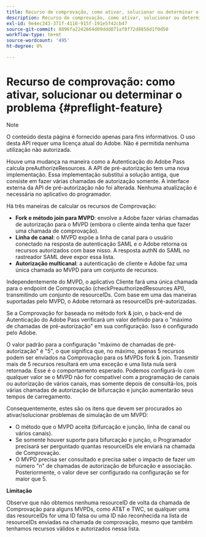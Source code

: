 ```yaml
---
title: Recurso de comprovação, como ativar, solucionar ou determinar o problema
description: Recurso de comprovação, como ativar, solucionar ou determinar o problema
exl-id: 9e4ec343-371f-4116-915f-191e5f42cb47
source-git-commit: 8896fa2242664d09ddd871af8f72d8858d1f0d50
workflow-type: tm+mt
source-wordcount: '495'
ht-degree: 0%

---
```


# Recurso de comprovação: como ativar, solucionar ou determinar o problema {#preflight-feature}

>[!NOTE]
>
>O conteúdo desta página é fornecido apenas para fins informativos. O uso desta API requer uma licença atual do Adobe. Não é permitida nenhuma utilização não autorizada.

Houve uma mudança na maneira como a Autenticação do Adobe Pass calcula preAuthorizeResources. A API de pré-autorização tem uma nova implementação. Essa implementação substitui a solução antiga, que consiste em fazer várias chamadas de autorização somente.
A interface externa da API de pré-autorização não foi alterada. Nenhuma atualização é necessária no aplicativo do programador.

Há três maneiras de calcular os recursos de Comprovação:

* **Fork e método join para MVPD**: envolve a Adobe fazer várias chamadas de autorização para o MVPD (embora o cliente ainda tenha que fazer uma chamada de comprovação).
* **Linha de canal**: o MVPD expõe a linha de canal para o usuário conectado na resposta de autenticação SAML e o Adobe retorna os recursos autorizados com base nisso. A resposta authN do SAML no rastreador SAML deve expor essa lista.
* **Autorização multicanal**: a autenticação de cliente e Adobe faz uma única chamada ao MVPD para um conjunto de recursos.

Independentemente do MVPD, o aplicativo Cliente fará uma única chamada para o endpoint de Comprovação (checkPreauthorizedResources API), transmitindo um conjunto de resourceIDs. Com base em uma das maneiras suportadas pelo MVPD, o Adobe retornará as resourceIDs pré-autorizadas.

Se a Comprovação for baseada no método fork &amp; join, o back-end de Autenticação do Adobe Pass verificará um valor definido para o &quot;máximo de chamadas de pré-autorização&quot; em sua configuração. Isso é configurado pelo Adobe.

O valor padrão para a configuração &quot;máximo de chamadas de pré-autorização&quot; é &quot;5&quot;, o que significa que, no máximo, apenas 5 recursos podem ser enviados na Comprovação para os MVPDs fork &amp; join. Transmitir mais de 5 recursos resultará em uma exceção e uma lista nula será retornada. Esse é o comportamento esperado. Podemos configurá-lo com qualquer valor se o MVPD não for compatível com a programação de canais ou autorização de vários canais, mas somente depois de consultá-los, pois várias chamadas de autorização de bifurcação e junção aumentarão seus tempos de carregamento.

Consequentemente, estes são os itens que devem ser procurados ao ativar/solucionar problemas de simulação de um MVPD:

* O método que o MVPD aceita (bifurcação e junção, linha de canal ou vários canais).
* Se somente houver suporte para bifurcação e junção, o Programador precisará ser perguntado quantas resourceIDs ele enviará na chamada de Comprovação.
* O MVPD precisa ser consultado e precisa saber o impacto de fazer um número &quot;n&quot; de chamadas de autorização de bifurcação e associação. Posteriormente, o valor deve ser configurado na configuração se for maior que 5.

**Limitação**

Observe que não obtemos nenhuma resourceID de volta da chamada de Comprovação para alguns MVPDs, como AT&amp;T e TWC, se qualquer uma das resourceIDs for uma ID falsa ou uma ID não reconhecida na lista de resourceIDs enviadas na chamada de comprovação, mesmo que também tenhamos recursos válidos e autorizados nessa lista.
